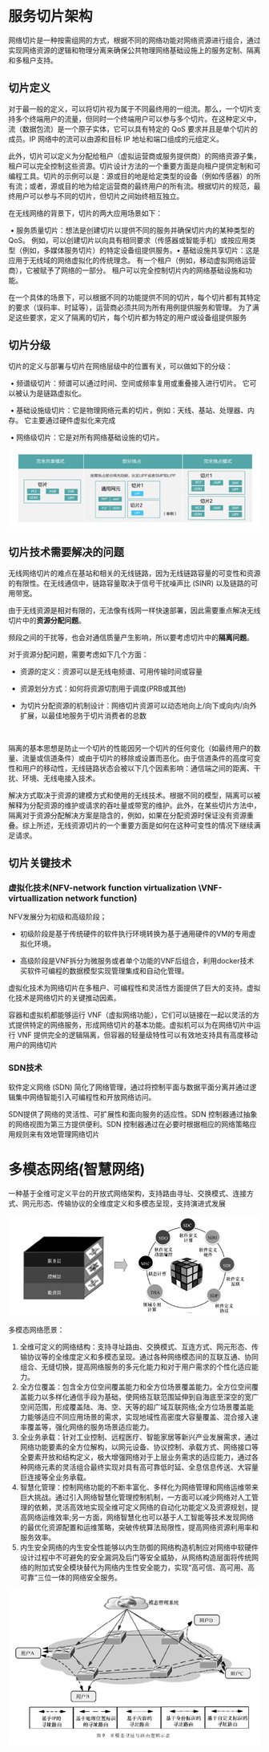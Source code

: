 # 服务切片架构

网络切片是一种按需组网的方式，根据不同的网络功能对网络资源进行组合，通过实现网络资源的逻辑和物理分离来确保公共物理网络基础设施上的服务定制、隔离和多租户支持。

## 切片定义

对于最一般的定义，可以将切片视为属于不同最终用的一组流。那么，一个切片支持多个终端用户的流量，但同时一个终端用户可以参与多个切片。在这种定义中，流（数据包流）是一个原子实体，它可以具有特定的 QoS 要求并且是单个切片的成员。IP 网络中的流可以由源和目标 IP 地址和端口组成的元组定义。

此外，切片可以定义为分配给租户（虚拟运营商或服务提供商）的网络资源子集，租户可以完全控制这些资源。切片设计方法的一个重要方面是向租户提供定制和可编程工具。切片的示例可以是：源或目的地是给定类型的设备（例如传感器）的所有流；或者，源或目的地为给定运营商的最终用户的所有流。根据切片的规范，最终用户可以参与不同的切片，但切片之间始终相互独立。

在无线网络的背景下，切片的两大应用场景如下：

​	• 服务质量切片：想法是创建切片以提供不同的服务并确保切片内的某种类型的 QoS。 例如，可以创建切片以向具有相同要求（传感器或智能手机）或按应用类型（例如，多媒体服务切片）的特定设备组提供服务。
​	• 基础设施共享切片：这是应用于无线域的网络虚拟化的传统理念。 有一个租户（例如，移动虚拟网络运营商），它被赋予了网络的一部分。 租户可以完全控制切片内的网络基础设施和功能。

在一个具体的场景下，可以根据不同的功能提供不同的切片，每个切片都有其特定的要求（误码率、时延等），运营商必须共同为所有用例提供服务和管理。 为了满足这些要求，定义了隔离的切片，每个切片都为特定的用户或设备组提供服务

## 切片分级

切片的定义与部署与切片在网络层级中的位置有关，可以做如下的分级：

​	• 频谱级切片：频谱可以通过时间、空间或频率复用或重叠接入进行切片。 它可以被认为是链路虚拟化。

​	• 基础设施级切片：它是物理网络元素的切片，例如：天线、基站、处理器、内存。 它主要通过硬件虚拟化来完成

​	• 网络级切片：它是对所有网络基础设施的切片。

![9](.\img\9.png)

## 切片技术需要解决的问题

无线网络切片的难点在基站和相关的无线链路，因为无线链路容量的可变性和资源的有限性。在无线通信中，链路容量取决于信号干扰噪声比 (SINR) 以及链路的可用带宽。

由于无线资源是相对有限的，无法像有线网一样快速部署，因此需要重点解决无线切片中的**资源分配问题**。

频段之间的干扰等，也会对通信质量产生影响，所以要考虑切片中的**隔离问题**。



对于资源分配问题，需要考虑如下几个方面：

- 资源的定义：资源可以是无线电频谱、可用传输时间或容量

- 资源划分方式：如何将资源切割用于调度(PRB或其他)

- 为切片分配资源的机制设计：网络切片资源可以动态地向上/向下或向内/向外扩展，以最佳地服务于切片消费者的总数

  ​

隔离的基本思想是防止一个切片的性能因另一个切片的任何变化（如最终用户的数量、流量或信道条件）或由于切片的移除或设置而恶化。由于信道条件的高度可变性和用户的移动性，无线链路状态会被以下几个因素影响：通信端之间的距离、干扰、环境、无线电接入技术。

解决方式取决于资源的建模方式和使用的无线技术。根据不同的模型，隔离可以被解释为分配资源的维护或请求的吞吐量或带宽的维护。此外，在某些切片方法中，隔离对于资源分配解决方案是隐含的，例如，如果在分配资源时保证没有资源重叠。综上所述，无线资源切片的一个重要方面是如何在这种可变性的情况下继续满足请求。

## 切片关键技术

### 虚拟化技术(NFV-network function virtualization \VNF-virtuallization network function)

NFV发展分为初级和高级阶段；

- 初级阶段是基于传统硬件的软件执行环境转换为基于通用硬件的VM的专用虚拟化环境。


- 高级阶段是VNF拆分为微服务或者单个功能的VNF后组合，利用docker技术买软件可编程的数据模型实现管理集成和自动化管理。

虚拟化技术为网络切片在多租户、可编程性和灵活性方面提供了巨大的支持。虚拟化技术是网络切片的关键推动因素。

容器和虚拟机都能够运行 VNF（虚拟网络功能），它们可以链接在一起以灵活的方式提供特定的网络服务，形成网络切片的基本功能。虚拟机可以为在网络切片中运行 VNF 提供完全的逻辑隔离，但容器的轻量级特性可以有效地支持具有高度移动用户的网络切片

### SDN技术

软件定义网络 (SDN) 简化了网络管理，通过将控制平面与数据平面分离并通过逻辑集中网络智能引入可编程性和开放网络访问。

SDN提供了网络的灵活性、可扩展性和面向服务的适应性。SDN 控制器通过抽象的网络视图为第三方提供便利。SDN 控制器通过在必要时根据相应的网络策略应用规则来有效地管理网络切片



# 多模态网络(智慧网络)

一种基于全维可定义平台的开放式网络架构，支持路由寻址、交换模式、连接方式、网元形态、传输协议的全维度定义和多模态呈现，支持演进式发展

![6](.\img\6.png)



多模态网络愿景：

1.  全维可定义的网络结构：支持寻址路由、交换模式、互连方式、网元形态、传输协议等的全维度定义和多模态呈现。通过各种网络模态间的互联互通、协同组合、无缝切换，提高网络服务的多元化能力和对于用户需求的个性化适应能力。
2.  全方位覆盖：包含全方位空间覆盖能力和全方位场景覆盖能力。全方位空间覆盖能力以多样化通信手段为基础，使网络互联范围延伸到自海底至深空的宽广空间范围，形成覆盖陆、海、空、天等的超广域互联网络;全方位场景覆盖能力能够适应不同应用场景的需求，实现地域性高密度大容量覆盖、混合接入速率覆盖等，强化网络的服务场景适应能力。
3.  全业务承载：针对工业控制、远程医疗、智能家居等新兴产业发展需求，通过网络功能要素的全方位解构，以网元设备、协议控制、承载方式、网络接口等全要素开放和结构定义，极大增强网络对于上层业务需求的适应能力，通过各种网络元素的灵活组合最终实现对具有高可靠低时延、全息信息传送、大容量巨连接等全业务承载。
4.  智慧化管理：控制网络功能的不断丰富化、多样化为网络管理和网络运维带来巨大挑战。通过引入网络智慧化管理控制机制，一方面可以减少网络对人工管理的依赖，灵活高效地实现全维可定义网络的自动化功能定义及资源规划，提高网络运维效率;另一方面，网络智慧化也可以基于人工智能等技术发现网络的最优化资源配置和运维策略，突破传统算法局限性，提高网络资源利用率和服务效率。
5.  内生安全网络的内生安全性能够以内生防御的网络构造机制应对网络中软硬件设计过程中不可避免的安全漏洞及后门等安全威胁，从网络构造层面将传统网络的附加式安全模块替代为网络内生性安全能力，实现“高可信、高可用、高可靠”三位一体的网络安全服务。

![7](.\img\7.png)





